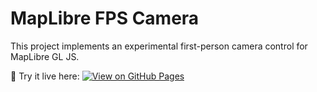 # MapLibre FPS Camera

This project implements an experimental first-person camera control for MapLibre GL JS.

🚀 Try it live here: [![View on GitHub Pages](https://img.shields.io/badge/View-GitHub%20Pages-blue?logo=github)](https://clement-igonet.github.io/maplibre-fps-camera/)
